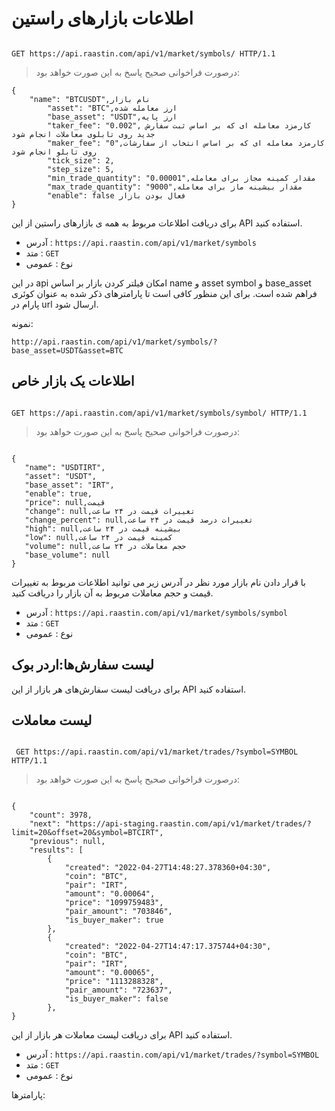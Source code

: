 # اطلاعات بازارهای راستین



```plane

GET https://api.raastin.com/api/v1/market/symbols/ HTTP/1.1

```



> درصورت فراخوانی صحیح پاسخ به این صورت خواهد بود:

```plane
{
    "name": "BTCUSDT",نام بازار
        "asset": "BTC",ارز معامله شده
        "base_asset": "USDT",ارز پایه
        "taker_fee": "0.002", کارمزد معامله ای که بر اساس ثبت سفارش جدید روی تابلوی معاملات انجام شود
        "maker_fee": "0",کارمزد معامله ای که بر اساس انتخاب از سفارشات روی تابلو انجام شود
        "tick_size": 2,
        "step_size": 5,
        "min_trade_quantity": "0.00001",مقدار کمینه مجاز برای معامله
        "max_trade_quantity": "9000",مقدار بیشینه ماز برای معامله
        "enable": false فعال بودن بازار
}

```

 برای دریافت اطلاعات مربوط به همه ی بازارهای راستین از این API استفاده کنید.

- آدرس : `https://api.raastin.com/api/v1/market/symbols`
- متد : `GET`
- نوع :‌ عمومی


در این api امکان فیلتر کردن بازار بر اساس name و asset symbol    و base_asset فراهم شده است. برای این منظور کافی است تا پارامترهای ذکر شده به عنوان کوئری پارام در url ارسال شود.

نمونه:

`http://api.raastin.com/api/v1/market/symbols/?base_asset=USDT&asset=BTC`


## اطلاعات یک بازار خاص

```plane

GET https://api.raastin.com/api/v1/market/symbols/symbol/ HTTP/1.1

```

 > درصورت فراخوانی صحیح پاسخ به این صورت خواهد بود:

 ```

{
    "name": "USDTIRT",
    "asset": "USDT",
    "base_asset": "IRT",
    "enable": true,
    "price": null,قیمت
    "change": null,تغییرات قیمت در ۲۴ ساعت
    "change_percent": null,تغییرات درصد قیمت در ۲۴ ساعت
    "high": null,بیشینه قیمت در ۲۴ ساعت
    "low": null,کمینه قیمت در ۲۴ ساعت
    "volume": null,حجم معاملات در ۲۴ ساعت
    "base_volume": null
}

 ```

 با قرار دادن نام بازار مورد نظر در آدرس زیر می توانید اطلاعات مربوط به تغییرات قیمت و حجم معاملات مربوط  به آن بازار را دریافت کنید.

- آدرس : `https://api.raastin.com/api/v1/market/symbols/symbol`
- متد : `GET`
- نوع :‌ عمومی



## لیست سفارش‌ها:اردر بوک

برای دریافت لیست سفارش‌های هر بازار از این API استفاده کنید.



## لیست معاملات



```plane

 GET https://api.raastin.com/api/v1/market/trades/?symbol=SYMBOL HTTP/1.1

```


> درصورت فراخوانی صحیح پاسخ به این صورت خواهد بود:

```plane

{
    "count": 3978,
    "next": "https://api-staging.raastin.com/api/v1/market/trades/?limit=20&offset=20&symbol=BTCIRT",
    "previous": null,
    "results": [
        {
            "created": "2022-04-27T14:48:27.378360+04:30",
            "coin": "BTC",
            "pair": "IRT",
            "amount": "0.00064",
            "price": "1099759483",
            "pair_amount": "703846",
            "is_buyer_maker": true
        },
        {
            "created": "2022-04-27T14:47:17.375744+04:30",
            "coin": "BTC",
            "pair": "IRT",
            "amount": "0.00065",
            "price": "1113288328",
            "pair_amount": "723637",
            "is_buyer_maker": false
        },
}

```

برای دریافت لیست معاملات هر بازار  از این API استفاده کنید.

- آدرس : `https://api.raastin.com/api/v1/market/trades/?symbol=SYMBOL`
- متد : `GET`
- نوع :‌ عمومی

پارامترها:
